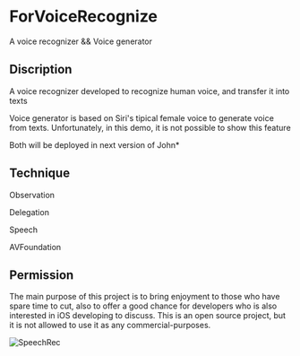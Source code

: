 # ForVoiceRecognize
A voice recognizer && Voice generator


## Discription 
A voice recognizer developed to recognize human voice, and transfer it into texts

Voice generator is based on Siri's tipical female voice to generate voice from texts. Unfortunately, in this demo, it is not possible to show this feature

Both will be deployed in next version of John*


## Technique
Observation

Delegation

Speech

AVFoundation

## Permission 
The main purpose of this project is to bring enjoyment to those who have spare time to cut, also to offer a good chance for developers who is also interested in iOS developing to discuss. This is an open source project, but it is not allowed to use it as any commercial-purposes.


![SpeechRec](https://user-images.githubusercontent.com/63318597/107170931-93739f00-698f-11eb-87b5-be7c044ecc2f.gif)
